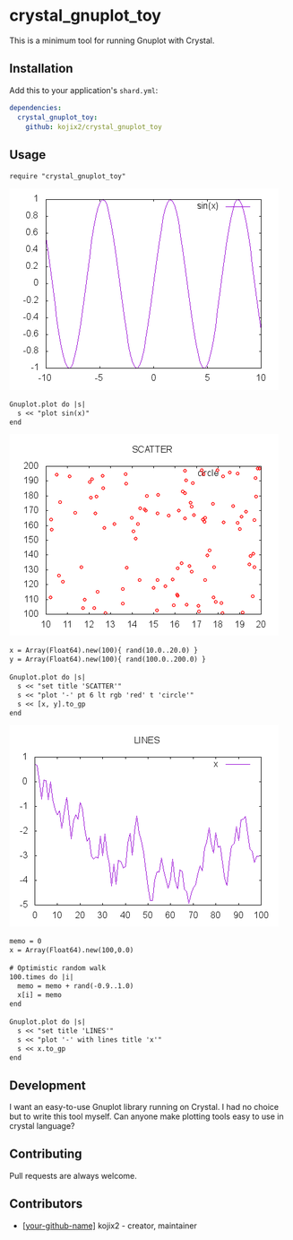 # crystal_gnuplot_toy

This is a minimum tool for running Gnuplot with Crystal. 

## Installation

Add this to your application's `shard.yml`:

```yaml
dependencies:
  crystal_gnuplot_toy:
    github: kojix2/crystal_gnuplot_toy
```

## Usage

```crystal
require "crystal_gnuplot_toy"
```
![sin(x)](https://raw.githubusercontent.com/kojix2/crystal_gnuplot_toy/master/img/sin.png)
```crystal
Gnuplot.plot do |s|
  s << "plot sin(x)"
end
```
![scatter plot](https://raw.githubusercontent.com/kojix2/crystal_gnuplot_toy/master/img/scatter.png)
```crystal
x = Array(Float64).new(100){ rand(10.0..20.0) }
y = Array(Float64).new(100){ rand(100.0..200.0) }

Gnuplot.plot do |s|
  s << "set title 'SCATTER'"
  s << "plot '-' pt 6 lt rgb 'red' t 'circle'"
  s << [x, y].to_gp
end
```
![lines plot](https://raw.githubusercontent.com/kojix2/crystal_gnuplot_toy/master/img/lines.png)
```crystal
memo = 0
x = Array(Float64).new(100,0.0)

# Optimistic random walk
100.times do |i|
  memo = memo + rand(-0.9..1.0)
  x[i] = memo
end

Gnuplot.plot do |s|
  s << "set title 'LINES'"
  s << "plot '-' with lines title 'x'"
  s << x.to_gp
end
```

## Development
I want an easy-to-use Gnuplot library running on Crystal.
I had no choice but to write this tool myself.
Can anyone make plotting tools easy to use in crystal language?

## Contributing
Pull requests are always welcome.

## Contributors

- [[your-github-name]](https://github.com/[your-github-name]) kojix2 - creator, maintainer

